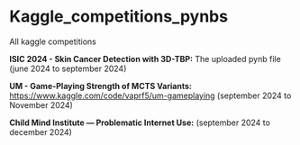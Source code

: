 # Kaggle_competitions_pynbs
All kaggle competitions

**ISIC 2024 - Skin Cancer Detection with 3D-TBP:** The uploaded pynb file (june 2024 to september 2024)

**UM - Game-Playing Strength of MCTS Variants:** https://www.kaggle.com/code/vaprf5/um-gameplaying (september 2024 to November 2024)

**Child Mind Institute — Problematic Internet Use:** (september 2024 to december 2024)
